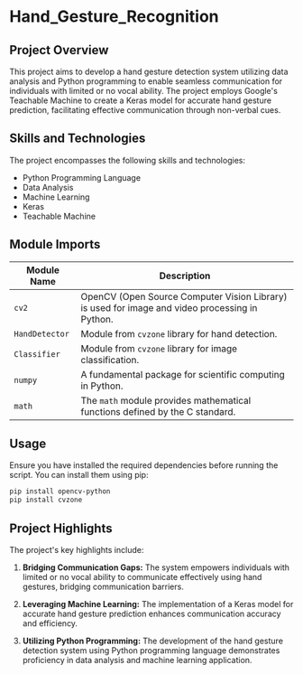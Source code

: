 # Hand_Gesture_Recognition

## Project Overview

This project aims to develop a hand gesture detection system utilizing data analysis and Python programming to enable seamless communication for individuals with limited or no vocal ability. The project employs Google's Teachable Machine to create a Keras model for accurate hand gesture prediction, facilitating effective communication through non-verbal cues.

## Skills and Technologies

The project encompasses the following skills and technologies:

* Python Programming Language
* Data Analysis
* Machine Learning
* Keras
* Teachable Machine

## Module Imports

| Module Name           | Description                                                                                   |
|-----------------------|-----------------------------------------------------------------------------------------------|
| `cv2`                 | OpenCV (Open Source Computer Vision Library) is used for image and video processing in Python. |
| `HandDetector`        | Module from `cvzone` library for hand detection.                                              |
| `Classifier`          | Module from `cvzone` library for image classification.                                        |
| `numpy`               | A fundamental package for scientific computing in Python.                                     |
| `math`                | The `math` module provides mathematical functions defined by the C standard.                   |

## Usage
Ensure you have installed the required dependencies before running the script. You can install them using pip:

```bash
pip install opencv-python
pip install cvzone
```
## Project Highlights

The project's key highlights include:

1. **Bridging Communication Gaps:** The system empowers individuals with limited or no vocal ability to communicate effectively using hand gestures, bridging communication barriers.

2. **Leveraging Machine Learning:** The implementation of a Keras model for accurate hand gesture prediction enhances communication accuracy and efficiency.

3. **Utilizing Python Programming:** The development of the hand gesture detection system using Python programming language demonstrates proficiency in data analysis and machine learning application.
